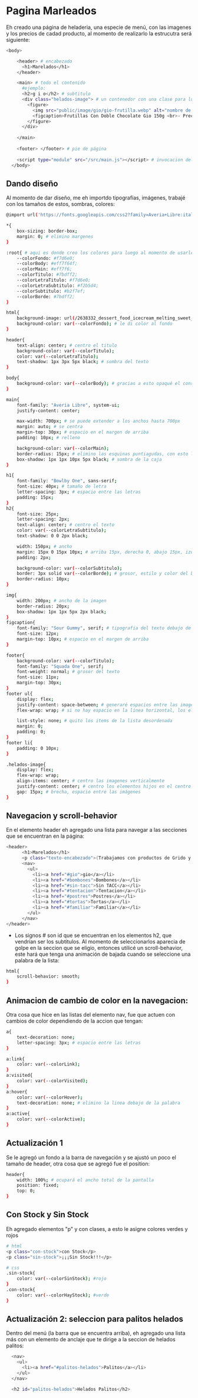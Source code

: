 # Pagina Marleados
Eh creado una página de heladeria, una especie de menú, con las imagenes y los precios de cadad producto, al momento de realizarlo la estrucutra será siguiente:
```sh
<body>

    <header> # encabezado
      <h1>Marelados</h1>
    </header>

    <main> # todo el contenido
      #ejemplo:
      <h2>g i o</h2> # subtitulo
      <div class="helados-image"> # un contenedor con una clase para luego trabajar con ella
        <figure>
          <img src="public/image/gio/gio-frutilla.webp" alt="nombre de la imagen"> #imagen
          <figcaption>Frutillas Con Doble Chocolate Gio 150g <br>- Precio: $4200</figcaption> #texto debajo de la imagen
        </figure>
      </div>
      
    </main>
    
    <footer> </footer> # pie de página
    
    <script type="module" src="/src/main.js"></script> # invocacion del main.js
  </body>
```

## Dando diseño
Al momento de dar diseño, me eh importdo tipografías, imágenes, trabajé con los tamaños de estos, sombras, colores:
```sh
@import url('https://fonts.googleapis.com/css2?family=Averia+Libre:ital,wght@0,300;0,400;0,700;1,300;1,400;1,700&family=Bowlby+One&family=Sour+Gummy:ital,wght@0,100..900;1,100..900&family=Squada+One&display=swap');

*{
    box-sizing: border-box;
    margin: 0; # elimino margenes
}

:root{ # aqui es donde creo los colores para luego al momento de usarlos, utilizo el var()
    --colorFondo: #f7d6e0;
    --colorBody: #eff7f64f;
    --colorMain: #eff7f6;
    --colorTitulo: #7bdff2;
    --colorLetraTitulo: #f7d6e0;
    --colorLetraSubtitulo: #f2b5d4;
    --colorSubtitulo: #b2f7ef;
    --colorBorde: #7bdff2;
}

html{
    background-image: url(/2638332_dessert_food_icecream_melting_sweet_icon.png); # coloqué iconos de fondo
    background-color: var(--colorFondo); # le di color al fondo
}

header{
    text-align: center; # centro el titulo
    background-color: var(--colorTitulo);
    color: var(--colorLetraTitulo);
    text-shadow: 1px 3px 5px black; # sombra del texto
}

body{
    background-color: var(--colorBody); # gracias a esto opaqué el constraste de los iconos que hay de fondo, para eso tuve que poner un color arriba y hacerlo medio transparente.
}

main{
    font-family: "Averia Libre", system-ui;
    justify-content: center;

    max-width: 700px; # se puede extender a los anchos hasta 700px
    margin: auto; # se centra
    margin-top: 30px; # espacio en el margen de arriba
    padding: 10px; # relleno

    background-color: var(--colorMain);
    border-radius: 15px; # elimino las esquinas puntiagudas, con esto las redondeos
    box-shadow: 1px 1px 10px 5px black; # sombra de la caja
}

h1{
    font-family: "Bowlby One", sans-serif;
    font-size: 40px; # tamaño de letra
    letter-spacing: 3px; # espacio entre las letras
    padding: 15px;
}
h2{
    font-size: 25px;
    letter-spacing: 2px;
    text-align: center; # centro el texto
    color: var(--colorLetraSubtitulo);
    text-shadow: 0 0 2px black;

    width: 150px; # ancho
    margin: 15px 0 15px 10px; # arriba 15px, derecha 0, abajo 15px, izquierda 10px
    padding: 2px;

    background-color: var(--colorSubtitulo);
    border: 3px solid var(--colorBorde); # grosor, estilo y color del borde
    border-radius: 10px;
}

img{
    width: 200px; # ancho de la imagen
    border-radius: 20px;
    box-shadow: 1px 1px 5px 2px black;
}
figcaption{
    font-family: "Sour Gummy", serif; # tipografia del texto debajo de la imagen
    font-size: 12px; 
    margin-top: 10px; # espacio en el margen de arriba 
}

footer{
    background-color: var(--colorTitulo);
    font-family: "Squada One", serif;
    font-weight: normal; # grosor del texto
    font-size: 11px;
    margin-top: 30px;
}
footer ul{
    display: flex; 
    justify-content: space-between; # generaré espacios entre las imagenez pero no desde su inicio y final
    flex-wrap: wrap; # si no hay espacio en la linea horizontal, los elementos se colocarán debajo

    list-style: none; # quito los items de la lista desordenada
    margin: 0;
    padding: 0;
}
footer li{
    padding: 0 10px;
}

.helados-image{
    display: flex;
    flex-wrap: wrap;
    align-items: center; # centro las imagenes verticalmente
    justify-content: center; # centro los elementos hijos en el centro del contenedor a lo largo del eje principal
    gap: 15px; # brecha, espacio entre las imágenes
}
```

## Navegacion y scroll-behavior
En el elemento header eh agregado una lista para navegar a las secciones que se encuentran en la página:
```sh
<header>
      <h1>Marelados</h1>
      <p class="texto-encabezado">(Trabajamos con productos de Grido y gio)</p>
      <nav>
        <ul>
          <li><a href="#gio">gio</a></li>
          <li><a href="#bombones">Bombones</a></li>
          <li><a href="#sin-tacc">Sin TACC</a></li>
          <li><a href="#tentacion">Tentacion</a></li>
          <li><a href="#postres">Postres</a></li>
          <li><a href="#tortas">Tortas</a></li>
          <li><a href="#familiar">Familiar</a></li>
        </ul>
      </nav>
</header>
```
* Los signos # son id que se encuentran en los elementos h2, que vendrían ser los subtitulos. Al momento de seleccionarlos aparecia de golpe en la seccion que se eligio, entonces utilicé un scroll-behavior, este hará que tenga una animación de bajada cuando se seleccione una palabra de la lista:
```sh
html{
    scroll-behavior: smooth;
}
```
## Animacion de cambio de color en la navegacion:
Otra cosa que hice en las listas del elemento nav, fue que actuen con cambios de color dependiendo de la accion que tengan:
```sh
a{
    text-decoration: none;
    letter-spacing: 3px; # espacio entre las letras
}

a:link{
    color: var(--colorLink);
}
a:visited{
    color: var(--colorVisited);
}
a:hover{
    color: var(--colorHover);
    text-decoration: none; # elimino la linea debajo de la palabra
}
a:active{
    color: var(--colorActive);
}
```

## Actualización 1
Se le agregó un fondo a la barra de navegación y se ajustó un poco el tamaño de header, otra cosa que se agregó fue el position:
```sh
header{
    width: 100%; # ocupará el ancho total de la pantalla
    position: fixed;
    top: 0;
}
```

## Con Stock y Sin Stock
Eh agregado elementos "p" y con clases, a esto le asigne colores verdes y rojos
```sh
# html
<p class="con-stock">con Stock</p>
<p class="sin-stock">¡¡¡Sin Stock!!!</p>

# css
.sin-stock{
    color: var(--colorSinStock); #rojo
}
.con-stock{
    color: var(--colorHayStock); #verde
}
```

## Actualización 2: seleccion para palitos helados
Dentro del menú (la barra que se encuentra arriba), eh agregado una lista más con un elemento de anclaje que te dirige a la seccion de helados palitos:
```sh
  <nav>
    <ul>
      <li><a href="#palitos-helados">Palitos</a></li>
    </ul>
  </nav>

  <h2 id="palitos-helados">Helados Palitos</h2>
````
